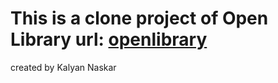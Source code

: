 # This is a clone project of Open Library url: <a href="https://openlibrary.org/" rel="external" target="_blank" >openlibrary</a>

created by Kalyan Naskar